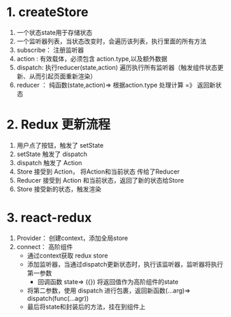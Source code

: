 
# 1. createStore 
1. 一个状态state用于存储状态
2. 一个监听器列表，当状态改变时，会遍历该列表，执行里面的所有方法
3. subscribe： 注册监听器
4. action : 有效载体，必须包含 action.type,以及额外数据
5. dispatch: 执行reducer(state,action) 遍历执行所有监听器（触发组件状态更新、从而引起页面重新渲染）
6. reducer ： 纯函数(state,action)=>  根据action.type 处理计算 =》 返回新状态


# 2. Redux 更新流程

1. 用户点了按钮，触发了 setState
2. setState 触发了 dispatch
3. dispatch 触发了 Action
4. Store 接受到 Action， 将Action和当前状态  传给了Reducer
5. Reducer 接受到 Action 和当前状态，返回了新的状态给Store
6. Store 接受新的状态，触发渲染

# 3. react-redux
1. Provider： 创建context，添加全局store
2. connect： 高阶组件
    * 通过context获取 redux store
    * 添加监听器，当通过dispatch更新状态时，执行该监听器，监听器将执行第一参数
        * 回调函数 state=> ({})  将返回值作为高阶组件的state
    * 将第二参数，使用 dispatch 进行包裹，返回新函数(...arg)=> dispatch(func(...agr))
    * 最后将state和封装后的方法，挂在到组件上

